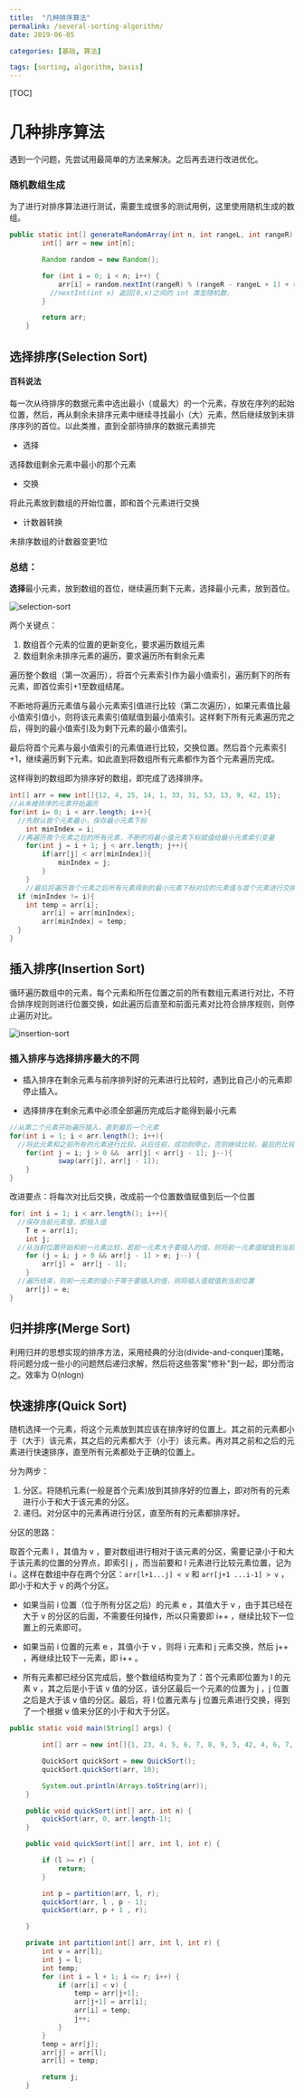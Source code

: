 ```yaml
---
title:  "几种排序算法"
permalink: /several-sorting-algorithm/
date: 2019-06-05

categories: [基础, 算法]

tags: [sorting, algorithm, basis]
---
```


[TOC]

# 几种排序算法

遇到一个问题，先尝试用最简单的方法来解决。之后再去进行改进优化。

### 随机数组生成

为了进行对排序算法进行测试，需要生成很多的测试用例，这里使用随机生成的数组。

```java
public static int[] generateRandomArray(int n, int rangeL, int rangeR) {
        int[] arr = new int[n];

        Random random = new Random();

        for (int i = 0; i < n; i++) {
            arr[i] = random.nextInt(rangeR) % (rangeR - rangeL + 1) + rangeL;
          //nextInt(int x) 返回[0,x)之间的 int 类型随机数，
        }

        return arr;
    }
```



## 选择排序(Selection Sort)

#### 百科说法

每一次从待排序的数据元素中选出最小（或最大）的一个元素，存放在序列的起始位置，然后，再从剩余未排序元素中继续寻找最小（大）元素，然后继续放到未排序序列的首位。以此类推，直到全部待排序的数据元素排完

- 选择

选择数组剩余元素中最小的那个元素

- 交换

将此元素放到数组的开始位置，即和首个元素进行交换

- 计数器转换

未排序数组的计数器变更1位

### 总结：

**选择**最小元素，放到数组的首位，继续遍历剩下元素，选择最小元素，放到首位。

![selection-sort](assets/selection-sort.png)

两个关键点：

1. 数组首个元素的位置的更新变化，要求遍历数组元素
2. 数组剩余未排序元素的遍历，要求遍历所有剩余元素

遍历整个数组（第一次遍历），将首个元素索引作为最小值索引，遍历剩下的所有元素，即首位索引+1至数组结尾。

不断地将遍历元素值与最小元素索引值进行比较（第二次遍历），如果元素值比最小值索引值小，则将该元素索引值赋值到最小值索引。这样剩下所有元素遍历完之后，得到的最小值索引及为剩下元素的最小值索引。

最后将首个元素与最小值索引的元素值进行比较，交换位置。然后首个元素索引+1，继续遍历剩下元素。如此直到将数组所有元素都作为首个元素遍历完成。

这样得到的数组即为排序好的数组，即完成了选择排序。

```java
int[] arr = new int[]{12, 4, 25, 14, 1, 33, 31, 53, 13, 9, 42, 15};
//从未被排序的元素开始遍历
for(int i= 0; i < arr.length; i++){
  //先默认首个元素最小，保存最小元素下标
	int minIndex = i;
  //再遍历首个元素之后的所有元素，不断的将最小值元素下标赋值给最小元素索引变量
	for(int j = i + 1; j < arr.length; j++){
		if(arr[j] < arr[minIndex]){
			minIndex = j;
		}
	}
	//最后将遍历首个元素之后所有元素得到的最小元素下标对应的元素值与首个元素进行交换
  if (minIndex != i){
    int temp = arr[i];
		arr[i] = arr[minIndex];
		arr[minIndex] = temp;
  }
}
```



## 插入排序(Insertion Sort)

循环遍历数组中的元素，每个元素和所在位置之前的所有数组元素进行对比，不符合排序规则则进行位置交换，如此遍历后直至和前面元素对比符合排序规则，则停止遍历对比。

![insertion-sort](assets/insertion-sort-3868433.png)

### 插入排序与选择排序最大的不同

- 插入排序在剩余元素与前序排列好的元素进行比较时，遇到比自己小的元素即停止插入。

- 选择排序在剩余元素中必须全部遍历完成后才能得到最小元素



```java
//从第二个元素开始遍历插入，直到最后一个元素
for(int i = 1; i < arr.length(); i++){
  //将此元素和之前所有的元素进行比较。从后往前，成功则停止，否则继续比较。最后的比较位置为 j = 1
	for(int j = i; j > 0 &&  arr[j] < arr[j - 1]; j--){
			swap(arr[j], arr[j - 1]);
	}
}
```

改进要点：将每次对比后交换，改成前一个位置数值赋值到后一个位置

```java
for( int i = 1; i < arr.length(); i++){
  //保存当前元素值，即插入值
	T e = arr[i];
	int j;
  //从当前位置开始和前一元素比较，若前一元素大于要插入的值，则将前一元素值赋值到当前位置，代替交换
	for (j = i; j > 0 && arr[j - 1] > e; j--) {
		arr[j] =  arr[j - 1];
	}
  //遍历结束，则前一元素的值小于等于要插入的值，则将插入值赋值到当前位置
	arr[j] = e;
}
```

## 归并排序(Merge Sort)

利用归并的思想实现的排序方法，采用经典的分治(divide-and-conquer)策略，将问题分成一些小的问题然后递归求解，然后将这些答案"修补"到一起，即分而治之。效率为 O(nlogn)



## 快速排序(Quick Sort)

随机选择一个元素，将这个元素放到其应该在排序好的位置上。其之前的元素都小于（大于）该元素，其之后的元素都大于（小于）该元素。再对其之前和之后的元素进行快速排序，直至所有元素都处于正确的位置上。

分为两步：

1. 分区。将随机元素(一般是首个元素)放到其排序好的位置上，即对所有的元素进行小于和大于该元素的分区。
2. 递归。对分区中的元素再进行分区，直至所有的元素都排序好。

分区的思路：

取首个元素 l ，其值为 v ，要对数组进行相对于该元素的分区，需要记录小于和大于该元素的位置的分界点，即索引 j ，而当前要和 l 元素进行比较元素位置，记为 i 。这样在数组中存在两个分区：`arr[l+1...j] < v`  和 `arr[j+1 ...i-1] > v` ，即小于和大于 v 的两个分区。

- 如果当前 i 位置（位于所有分区之后）的元素 e ，其值大于 v ，由于其已经在大于 v 的分区的后面，不需要任何操作，所以只需要即 i++ ，继续比较下一位置上的元素即可。

- 如果当前 i 位置的元素 e ，其值小于 v ，则将 i 元素和 j 元素交换，然后 j++ ，再继续比较下一元素，即 i++ 。
- 所有元素都已经分区完成后，整个数组结构变为了：首个元素即位置为 l 的元素 v ，其之后是小于该 v 值的分区，该分区最后一个元素的位置为 j ，j 位置之后是大于该 v 值的分区。最后，将 l 位置元素与 j 位置元素进行交换，得到了一个根据 v 值来分区的小于和大于分区。



```java
public static void main(String[] args) {

        int[] arr = new int[]{1, 23, 4, 5, 6, 7, 8, 9, 5, 42, 4, 6, 7, 4, 2, 3, 5, 57, 4, 4, 2, 35, 436, 2, 25, 3, 7, 32, 5, 63, 63, 564, 2, 42, 643, 643 , 5346, 34};

        QuickSort quickSort = new QuickSort();
        quickSort.quickSort(arr, 10);

        System.out.println(Arrays.toString(arr));
    }

    public void quickSort(int[] arr, int n) {
        quickSort(arr, 0, arr.length-1);
    }

    public void quickSort(int[] arr, int l, int r) {

        if (l >= r) {
            return;
        }

        int p = partition(arr, l, r);
        quickSort(arr, l , p - 1);
        quickSort(arr, p + 1 , r);

    }

    private int partition(int[] arr, int l, int r) {
        int v = arr[l];
        int j = l;
        int temp;
        for (int i = l + 1; i <= r; i++) {
            if (arr[i] < v) {
                temp = arr[j+1];
                arr[j+1] = arr[i];
                arr[i] = temp;
                j++;
            }
        }
        temp = arr[j];
        arr[j] = arr[l];
        arr[l] = temp;

        return j;
    }
```


